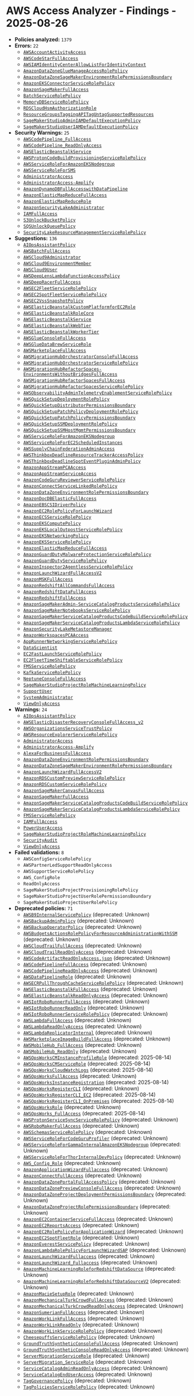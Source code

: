 # AWS Access Analyzer - Findings - 2025-08-26

- **Policies analyzed:** `1379`
- **Errors:** `22`
  - [`AWSAccountActivityAccess`](./AWSAccountActivityAccess.json)
  - [`AWSCodeStarFullAccess`](./AWSCodeStarFullAccess.json)
  - [`AWSIAMIdentityCenterAllowListForIdentityContext`](./AWSIAMIdentityCenterAllowListForIdentityContext.json)
  - [`AmazonDataZoneGlueManageAccessRolePolicy`](./AmazonDataZoneGlueManageAccessRolePolicy.json)
  - [`AmazonDataZoneSageMakerEnvironmentRolePermissionsBoundary`](./AmazonDataZoneSageMakerEnvironmentRolePermissionsBoundary.json)
  - [`AmazonEKSConnectorServiceRolePolicy`](./AmazonEKSConnectorServiceRolePolicy.json)
  - [`AmazonSageMakerFullAccess`](./AmazonSageMakerFullAccess.json)
  - [`BatchServiceRolePolicy`](./BatchServiceRolePolicy.json)
  - [`MemoryDBServiceRolePolicy`](./MemoryDBServiceRolePolicy.json)
  - [`RDSCloudHsmAuthorizationRole`](./RDSCloudHsmAuthorizationRole.json)
  - [`ResourceGroupsTaggingAPITagUntagSupportedResources`](./ResourceGroupsTaggingAPITagUntagSupportedResources.json)
  - [`SageMakerStudioAdminIAMDefaultExecutionPolicy`](./SageMakerStudioAdminIAMDefaultExecutionPolicy.json)
  - [`SageMakerStudioUserIAMDefaultExecutionPolicy`](./SageMakerStudioUserIAMDefaultExecutionPolicy.json)
- **Security Warnings:** `25`
  - [`AWSCodePipeline_FullAccess`](./AWSCodePipeline_FullAccess.json)
  - [`AWSCodePipeline_ReadOnlyAccess`](./AWSCodePipeline_ReadOnlyAccess.json)
  - [`AWSElasticBeanstalkService`](./AWSElasticBeanstalkService.json)
  - [`AWSProtonCodeBuildProvisioningServiceRolePolicy`](./AWSProtonCodeBuildProvisioningServiceRolePolicy.json)
  - [`AWSServiceRoleForAmazonEKSNodegroup`](./AWSServiceRoleForAmazonEKSNodegroup.json)
  - [`AWSServiceRoleForSMS`](./AWSServiceRoleForSMS.json)
  - [`AdministratorAccess`](./AdministratorAccess.json)
  - [`AdministratorAccess-Amplify`](./AdministratorAccess-Amplify.json)
  - [`AmazonDynamoDBFullAccesswithDataPipeline`](./AmazonDynamoDBFullAccesswithDataPipeline.json)
  - [`AmazonElasticMapReduceFullAccess`](./AmazonElasticMapReduceFullAccess.json)
  - [`AmazonElasticMapReduceRole`](./AmazonElasticMapReduceRole.json)
  - [`AmazonSecurityLakeAdministrator`](./AmazonSecurityLakeAdministrator.json)
  - [`IAMFullAccess`](./IAMFullAccess.json)
  - [`S3UnlockBucketPolicy`](./S3UnlockBucketPolicy.json)
  - [`SQSUnlockQueuePolicy`](./SQSUnlockQueuePolicy.json)
  - [`SecurityLakeResourceManagementServiceRolePolicy`](./SecurityLakeResourceManagementServiceRolePolicy.json)
- **Suggestions:** `136`
  - [`AIOpsAssistantPolicy`](./AIOpsAssistantPolicy.json)
  - [`AWSBatchFullAccess`](./AWSBatchFullAccess.json)
  - [`AWSCloud9Administrator`](./AWSCloud9Administrator.json)
  - [`AWSCloud9EnvironmentMember`](./AWSCloud9EnvironmentMember.json)
  - [`AWSCloud9User`](./AWSCloud9User.json)
  - [`AWSDeepLensLambdaFunctionAccessPolicy`](./AWSDeepLensLambdaFunctionAccessPolicy.json)
  - [`AWSDeepRacerFullAccess`](./AWSDeepRacerFullAccess.json)
  - [`AWSEC2FleetServiceRolePolicy`](./AWSEC2FleetServiceRolePolicy.json)
  - [`AWSEC2SpotFleetServiceRolePolicy`](./AWSEC2SpotFleetServiceRolePolicy.json)
  - [`AWSEC2VssSnapshotPolicy`](./AWSEC2VssSnapshotPolicy.json)
  - [`AWSElasticBeanstalkCustomPlatformforEC2Role`](./AWSElasticBeanstalkCustomPlatformforEC2Role.json)
  - [`AWSElasticBeanstalkRoleCore`](./AWSElasticBeanstalkRoleCore.json)
  - [`AWSElasticBeanstalkService`](./AWSElasticBeanstalkService.json)
  - [`AWSElasticBeanstalkWebTier`](./AWSElasticBeanstalkWebTier.json)
  - [`AWSElasticBeanstalkWorkerTier`](./AWSElasticBeanstalkWorkerTier.json)
  - [`AWSGlueConsoleFullAccess`](./AWSGlueConsoleFullAccess.json)
  - [`AWSGlueDataBrewServiceRole`](./AWSGlueDataBrewServiceRole.json)
  - [`AWSMarketplaceFullAccess`](./AWSMarketplaceFullAccess.json)
  - [`AWSMigrationHubOrchestratorConsoleFullAccess`](./AWSMigrationHubOrchestratorConsoleFullAccess.json)
  - [`AWSMigrationHubOrchestratorServiceRolePolicy`](./AWSMigrationHubOrchestratorServiceRolePolicy.json)
  - [`AWSMigrationHubRefactorSpaces-EnvironmentsWithoutBridgesFullAccess`](./AWSMigrationHubRefactorSpaces-EnvironmentsWithoutBridgesFullAccess.json)
  - [`AWSMigrationHubRefactorSpacesFullAccess`](./AWSMigrationHubRefactorSpacesFullAccess.json)
  - [`AWSMigrationHubRefactorSpacesServiceRolePolicy`](./AWSMigrationHubRefactorSpacesServiceRolePolicy.json)
  - [`AWSObservabilityAdminTelemetryEnablementServiceRolePolicy`](./AWSObservabilityAdminTelemetryEnablementServiceRolePolicy.json)
  - [`AWSQuickSetupDeploymentRolePolicy`](./AWSQuickSetupDeploymentRolePolicy.json)
  - [`AWSQuickSetupDistributorPermissionsBoundary`](./AWSQuickSetupDistributorPermissionsBoundary.json)
  - [`AWSQuickSetupPatchPolicyDeploymentRolePolicy`](./AWSQuickSetupPatchPolicyDeploymentRolePolicy.json)
  - [`AWSQuickSetupPatchPolicyPermissionsBoundary`](./AWSQuickSetupPatchPolicyPermissionsBoundary.json)
  - [`AWSQuickSetupSSMDeploymentRolePolicy`](./AWSQuickSetupSSMDeploymentRolePolicy.json)
  - [`AWSQuickSetupSSMHostMgmtPermissionsBoundary`](./AWSQuickSetupSSMHostMgmtPermissionsBoundary.json)
  - [`AWSServiceRoleForAmazonEKSNodegroup`](./AWSServiceRoleForAmazonEKSNodegroup.json)
  - [`AWSServiceRoleForEC2ScheduledInstances`](./AWSServiceRoleForEC2ScheduledInstances.json)
  - [`AWSSupplyChainFederationAdminAccess`](./AWSSupplyChainFederationAdminAccess.json)
  - [`AWSThinkboxDeadlineResourceTrackerAccessPolicy`](./AWSThinkboxDeadlineResourceTrackerAccessPolicy.json)
  - [`AWSThinkboxDeadlineSpotEventPluginAdminPolicy`](./AWSThinkboxDeadlineSpotEventPluginAdminPolicy.json)
  - [`AmazonAppStreamPCAAccess`](./AmazonAppStreamPCAAccess.json)
  - [`AmazonAppStreamServiceAccess`](./AmazonAppStreamServiceAccess.json)
  - [`AmazonCodeGuruReviewerServiceRolePolicy`](./AmazonCodeGuruReviewerServiceRolePolicy.json)
  - [`AmazonConnectServiceLinkedRolePolicy`](./AmazonConnectServiceLinkedRolePolicy.json)
  - [`AmazonDataZoneEnvironmentRolePermissionsBoundary`](./AmazonDataZoneEnvironmentRolePermissionsBoundary.json)
  - [`AmazonDocDBElasticFullAccess`](./AmazonDocDBElasticFullAccess.json)
  - [`AmazonEBSCSIDriverPolicy`](./AmazonEBSCSIDriverPolicy.json)
  - [`AmazonEC2RolePolicyForLaunchWizard`](./AmazonEC2RolePolicyForLaunchWizard.json)
  - [`AmazonECSServiceRolePolicy`](./AmazonECSServiceRolePolicy.json)
  - [`AmazonEKSComputePolicy`](./AmazonEKSComputePolicy.json)
  - [`AmazonEKSLocalOutpostServiceRolePolicy`](./AmazonEKSLocalOutpostServiceRolePolicy.json)
  - [`AmazonEKSNetworkingPolicy`](./AmazonEKSNetworkingPolicy.json)
  - [`AmazonEKSServiceRolePolicy`](./AmazonEKSServiceRolePolicy.json)
  - [`AmazonElasticMapReduceFullAccess`](./AmazonElasticMapReduceFullAccess.json)
  - [`AmazonGuardDutyMalwareProtectionServiceRolePolicy`](./AmazonGuardDutyMalwareProtectionServiceRolePolicy.json)
  - [`AmazonGuardDutyServiceRolePolicy`](./AmazonGuardDutyServiceRolePolicy.json)
  - [`AmazonInspector2AgentlessServiceRolePolicy`](./AmazonInspector2AgentlessServiceRolePolicy.json)
  - [`AmazonLaunchWizardFullAccessV2`](./AmazonLaunchWizardFullAccessV2.json)
  - [`AmazonMSKFullAccess`](./AmazonMSKFullAccess.json)
  - [`AmazonRedshiftAllCommandsFullAccess`](./AmazonRedshiftAllCommandsFullAccess.json)
  - [`AmazonRedshiftDataFullAccess`](./AmazonRedshiftDataFullAccess.json)
  - [`AmazonRedshiftFullAccess`](./AmazonRedshiftFullAccess.json)
  - [`AmazonSageMakerAdmin-ServiceCatalogProductsServiceRolePolicy`](./AmazonSageMakerAdmin-ServiceCatalogProductsServiceRolePolicy.json)
  - [`AmazonSageMakerNotebooksServiceRolePolicy`](./AmazonSageMakerNotebooksServiceRolePolicy.json)
  - [`AmazonSageMakerServiceCatalogProductsCodeBuildServiceRolePolicy`](./AmazonSageMakerServiceCatalogProductsCodeBuildServiceRolePolicy.json)
  - [`AmazonSageMakerServiceCatalogProductsLambdaServiceRolePolicy`](./AmazonSageMakerServiceCatalogProductsLambdaServiceRolePolicy.json)
  - [`AmazonSecurityLakeMetastoreManager`](./AmazonSecurityLakeMetastoreManager.json)
  - [`AmazonWorkspacesPCAAccess`](./AmazonWorkspacesPCAAccess.json)
  - [`AppRunnerNetworkingServiceRolePolicy`](./AppRunnerNetworkingServiceRolePolicy.json)
  - [`DataScientist`](./DataScientist.json)
  - [`EC2FastLaunchServiceRolePolicy`](./EC2FastLaunchServiceRolePolicy.json)
  - [`EC2FleetTimeShiftableServiceRolePolicy`](./EC2FleetTimeShiftableServiceRolePolicy.json)
  - [`FMSServiceRolePolicy`](./FMSServiceRolePolicy.json)
  - [`KafkaServiceRolePolicy`](./KafkaServiceRolePolicy.json)
  - [`NeptuneConsoleFullAccess`](./NeptuneConsoleFullAccess.json)
  - [`SageMakerStudioProjectRoleMachineLearningPolicy`](./SageMakerStudioProjectRoleMachineLearningPolicy.json)
  - [`SupportUser`](./SupportUser.json)
  - [`SystemAdministrator`](./SystemAdministrator.json)
  - [`ViewOnlyAccess`](./ViewOnlyAccess.json)
- **Warnings:** `24`
  - [`AIOpsAssistantPolicy`](./AIOpsAssistantPolicy.json)
  - [`AWSElasticDisasterRecoveryConsoleFullAccess_v2`](./AWSElasticDisasterRecoveryConsoleFullAccess_v2.json)
  - [`AWSOrganizationsServiceTrustPolicy`](./AWSOrganizationsServiceTrustPolicy.json)
  - [`AWSResourceExplorerServiceRolePolicy`](./AWSResourceExplorerServiceRolePolicy.json)
  - [`AdministratorAccess`](./AdministratorAccess.json)
  - [`AdministratorAccess-Amplify`](./AdministratorAccess-Amplify.json)
  - [`AlexaForBusinessFullAccess`](./AlexaForBusinessFullAccess.json)
  - [`AmazonDataZoneEnvironmentRolePermissionsBoundary`](./AmazonDataZoneEnvironmentRolePermissionsBoundary.json)
  - [`AmazonDataZoneSageMakerEnvironmentRolePermissionsBoundary`](./AmazonDataZoneSageMakerEnvironmentRolePermissionsBoundary.json)
  - [`AmazonLaunchWizardFullAccessV2`](./AmazonLaunchWizardFullAccessV2.json)
  - [`AmazonRDSCustomPreviewServiceRolePolicy`](./AmazonRDSCustomPreviewServiceRolePolicy.json)
  - [`AmazonRDSCustomServiceRolePolicy`](./AmazonRDSCustomServiceRolePolicy.json)
  - [`AmazonSageMakerCanvasFullAccess`](./AmazonSageMakerCanvasFullAccess.json)
  - [`AmazonSageMakerFullAccess`](./AmazonSageMakerFullAccess.json)
  - [`AmazonSageMakerServiceCatalogProductsCodeBuildServiceRolePolicy`](./AmazonSageMakerServiceCatalogProductsCodeBuildServiceRolePolicy.json)
  - [`AmazonSageMakerServiceCatalogProductsLambdaServiceRolePolicy`](./AmazonSageMakerServiceCatalogProductsLambdaServiceRolePolicy.json)
  - [`FMSServiceRolePolicy`](./FMSServiceRolePolicy.json)
  - [`IAMFullAccess`](./IAMFullAccess.json)
  - [`PowerUserAccess`](./PowerUserAccess.json)
  - [`SageMakerStudioProjectRoleMachineLearningPolicy`](./SageMakerStudioProjectRoleMachineLearningPolicy.json)
  - [`SecurityAudit`](./SecurityAudit.json)
  - [`ViewOnlyAccess`](./ViewOnlyAccess.json)
- **Failed validations:** `8`
  - `AWSConfigServiceRolePolicy`
  - `AWSPartnerLedSupportReadOnlyAccess`
  - `AWSSupportServiceRolePolicy`
  - `AWS_ConfigRole`
  - `ReadOnlyAccess`
  - `SageMakerStudioProjectProvisioningRolePolicy`
  - `SageMakerStudioProjectUserRolePermissionsBoundary`
  - `SageMakerStudioProjectUserRolePolicy`
- **Deprecated policies:** `71`
  - [`AWSB9InternalServicePolicy`](../policies/AWSB9InternalServicePolicy) (deprecated: Unknown)
  - [`AWSBackupAdminPolicy`](../policies/AWSBackupAdminPolicy) (deprecated: Unknown)
  - [`AWSBackupOperatorPolicy`](../policies/AWSBackupOperatorPolicy) (deprecated: Unknown)
  - [`AWSBudgetsActionsRolePolicyForResourceAdministrationWithSSM`](../policies/AWSBudgetsActionsRolePolicyForResourceAdministrationWithSSM) (deprecated: Unknown)
  - [`AWSCloudTrailFullAccess`](../policies/AWSCloudTrailFullAccess) (deprecated: Unknown)
  - [`AWSCloudTrailReadOnlyAccess`](../policies/AWSCloudTrailReadOnlyAccess) (deprecated: Unknown)
  - [`AWSCodeArtifactReadOnlyAccess.json`](../policies/AWSCodeArtifactReadOnlyAccess.json) (deprecated: Unknown)
  - [`AWSCodePipelineFullAccess`](../policies/AWSCodePipelineFullAccess) (deprecated: Unknown)
  - [`AWSCodePipelineReadOnlyAccess`](../policies/AWSCodePipelineReadOnlyAccess) (deprecated: Unknown)
  - [`AWSDataPipelineRole`](../policies/AWSDataPipelineRole) (deprecated: Unknown)
  - [`AWSECRPullThroughCacheServiceRolePolicy`](../policies/AWSECRPullThroughCacheServiceRolePolicy) (deprecated: Unknown)
  - [`AWSElasticBeanstalkFullAccess`](../policies/AWSElasticBeanstalkFullAccess) (deprecated: Unknown)
  - [`AWSElasticBeanstalkReadOnlyAccess`](../policies/AWSElasticBeanstalkReadOnlyAccess) (deprecated: Unknown)
  - [`AWSIotRoboRunnerFullAccess`](../policies/AWSIotRoboRunnerFullAccess) (deprecated: Unknown)
  - [`AWSIotRoboRunnerReadOnly`](../policies/AWSIotRoboRunnerReadOnly) (deprecated: Unknown)
  - [`AWSIotRoboRunnerServiceRolePolicy`](../policies/AWSIotRoboRunnerServiceRolePolicy) (deprecated: Unknown)
  - [`AWSLambdaFullAccess`](../policies/AWSLambdaFullAccess) (deprecated: Unknown)
  - [`AWSLambdaReadOnlyAccess`](../policies/AWSLambdaReadOnlyAccess) (deprecated: Unknown)
  - [`AWSLambdaReplicatorInternal`](../policies/AWSLambdaReplicatorInternal) (deprecated: Unknown)
  - [`AWSMarketplaceImageBuildFullAccess`](../policies/AWSMarketplaceImageBuildFullAccess) (deprecated: Unknown)
  - [`AWSMobileHub_FullAccess`](../policies/AWSMobileHub_FullAccess) (deprecated: Unknown)
  - [`AWSMobileHub_ReadOnly`](../policies/AWSMobileHub_ReadOnly) (deprecated: Unknown)
  - [`AWSOpsWorksCMInstanceProfileRole`](../policies/AWSOpsWorksCMInstanceProfileRole) (deprecated: 2025-08-14)
  - [`AWSOpsWorksCMServiceRole`](../policies/AWSOpsWorksCMServiceRole) (deprecated: 2025-08-14)
  - [`AWSOpsWorksCloudWatchLogs`](../policies/AWSOpsWorksCloudWatchLogs) (deprecated: 2025-08-14)
  - [`AWSOpsWorksFullAccess`](../policies/AWSOpsWorksFullAccess) (deprecated: Unknown)
  - [`AWSOpsWorksInstanceRegistration`](../policies/AWSOpsWorksInstanceRegistration) (deprecated: 2025-08-14)
  - [`AWSOpsWorksRegisterCLI`](../policies/AWSOpsWorksRegisterCLI) (deprecated: Unknown)
  - [`AWSOpsWorksRegisterCLI_EC2`](../policies/AWSOpsWorksRegisterCLI_EC2) (deprecated: 2025-08-14)
  - [`AWSOpsWorksRegisterCLI_OnPremises`](../policies/AWSOpsWorksRegisterCLI_OnPremises) (deprecated: 2025-08-14)
  - [`AWSOpsWorksRole`](../policies/AWSOpsWorksRole) (deprecated: Unknown)
  - [`AWSOpsWorks_FullAccess`](../policies/AWSOpsWorks_FullAccess) (deprecated: 2025-08-14)
  - [`AWSProtonServiceSyncServiceRolePolicy`](../policies/AWSProtonServiceSyncServiceRolePolicy) (deprecated: Unknown)
  - [`AWSRoboMakerFullAccess`](../policies/AWSRoboMakerFullAccess) (deprecated: Unknown)
  - [`AWSSchemasServiceRolePolicy`](../policies/AWSSchemasServiceRolePolicy) (deprecated: Unknown)
  - [`AWSServiceRoleForCodeGuruProfiler`](../policies/AWSServiceRoleForCodeGuruProfiler) (deprecated: Unknown)
  - [`AWSServiceRoleForGammaInternalAmazonEKSNodegroup`](../policies/AWSServiceRoleForGammaInternalAmazonEKSNodegroup) (deprecated: Unknown)
  - [`AWSServiceRoleForThorInternalDevPolicy`](../policies/AWSServiceRoleForThorInternalDevPolicy) (deprecated: Unknown)
  - [`AWS_Config_Role`](../policies/AWS_Config_Role) (deprecated: Unknown)
  - [`AmazonApplicationWizardFullaccess`](../policies/AmazonApplicationWizardFullaccess) (deprecated: Unknown)
  - [`AmazonConnectFullAccess`](../policies/AmazonConnectFullAccess) (deprecated: Unknown)
  - [`AmazonDataZonePortalFullAccessPolicy`](../policies/AmazonDataZonePortalFullAccessPolicy) (deprecated: Unknown)
  - [`AmazonDataZonePreviewConsoleFullAccess`](../policies/AmazonDataZonePreviewConsoleFullAccess) (deprecated: Unknown)
  - [`AmazonDataZoneProjectDeploymentPermissionsBoundary`](../policies/AmazonDataZoneProjectDeploymentPermissionsBoundary) (deprecated: Unknown)
  - [`AmazonDataZoneProjectRolePermissionsBoundary`](../policies/AmazonDataZoneProjectRolePermissionsBoundary) (deprecated: Unknown)
  - [`AmazonEC2ContainerServiceFullAccess`](../policies/AmazonEC2ContainerServiceFullAccess) (deprecated: Unknown)
  - [`AmazonEC2ReportsAccess`](../policies/AmazonEC2ReportsAccess) (deprecated: Unknown)
  - [`AmazonEC2RolePolicyForApplicationWizard`](../policies/AmazonEC2RolePolicyForApplicationWizard) (deprecated: Unknown)
  - [`AmazonEC2SpotFleetRole`](../policies/AmazonEC2SpotFleetRole) (deprecated: Unknown)
  - [`AmazonEverestServicePolicy`](../policies/AmazonEverestServicePolicy) (deprecated: Unknown)
  - [`AmazonLambdaRolePolicyForLaunchWizardSAP`](../policies/AmazonLambdaRolePolicyForLaunchWizardSAP) (deprecated: Unknown)
  - [`AmazonLaunchWizardFullaccess`](../policies/AmazonLaunchWizardFullaccess) (deprecated: Unknown)
  - [`AmazonLaunchWizard_Fullaccess`](../policies/AmazonLaunchWizard_Fullaccess) (deprecated: Unknown)
  - [`AmazonMachineLearningRoleforRedshiftDataSource`](../policies/AmazonMachineLearningRoleforRedshiftDataSource) (deprecated: Unknown)
  - [`AmazonMachineLearningRoleforRedshiftDataSourceV2`](../policies/AmazonMachineLearningRoleforRedshiftDataSourceV2) (deprecated: Unknown)
  - [`AmazonMacieSetupRole`](../policies/AmazonMacieSetupRole) (deprecated: Unknown)
  - [`AmazonMechanicalTurkCrowdFullAccess`](../policies/AmazonMechanicalTurkCrowdFullAccess) (deprecated: Unknown)
  - [`AmazonMechanicalTurkCrowdReadOnlyAccess`](../policies/AmazonMechanicalTurkCrowdReadOnlyAccess) (deprecated: Unknown)
  - [`AmazonSumerianFullAccess`](../policies/AmazonSumerianFullAccess) (deprecated: Unknown)
  - [`AmazonWorkLinkFullAccess`](../policies/AmazonWorkLinkFullAccess) (deprecated: Unknown)
  - [`AmazonWorkLinkReadOnly`](../policies/AmazonWorkLinkReadOnly) (deprecated: Unknown)
  - [`AmazonWorkLinkServiceRolePolicy`](../policies/AmazonWorkLinkServiceRolePolicy) (deprecated: Unknown)
  - [`CheesepuffsServiceRolePolicy`](../policies/CheesepuffsServiceRolePolicy) (deprecated: Unknown)
  - [`GroundTruthSyntheticConsoleFullAccess`](../policies/GroundTruthSyntheticConsoleFullAccess) (deprecated: Unknown)
  - [`GroundTruthSyntheticConsoleReadOnlyAccess`](../policies/GroundTruthSyntheticConsoleReadOnlyAccess) (deprecated: Unknown)
  - [`ServerMigrationServiceRole`](../policies/ServerMigrationServiceRole) (deprecated: Unknown)
  - [`ServerMigration_ServiceRole`](../policies/ServerMigration_ServiceRole) (deprecated: Unknown)
  - [`ServiceCatalogAdminReadOnlyAccess`](../policies/ServiceCatalogAdminReadOnlyAccess) (deprecated: Unknown)
  - [`ServiceCatalogEndUserAccess`](../policies/ServiceCatalogEndUserAccess) (deprecated: Unknown)
  - [`TagGovernancePolicy`](../policies/TagGovernancePolicy) (deprecated: Unknown)
  - [`TagPoliciesServiceRolePolicy`](../policies/TagPoliciesServiceRolePolicy) (deprecated: Unknown)
